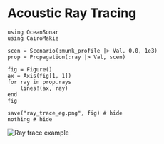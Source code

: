# Acoustic Ray Tracing

```@example
using OceanSonar
using CairoMakie

scen = Scenario(:munk_profile |> Val, 0.0, 1e3)
prop = Propagation(:ray |> Val, scen)

fig = Figure()
ax = Axis(fig[1, 1])
for ray in prop.rays
    lines!(ax, ray)
end
fig

save("ray_trace_eg.png", fig) # hide
nothing # hide
```

![Ray trace example](ray_trace_eg.png)
